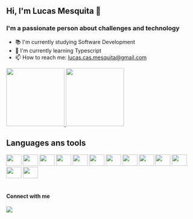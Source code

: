 ## Hi, I'm Lucas Mesquita 👋

### I'm a passionate person about challenges and technology
- :books: I'm currently studying Software Development
- 🌱 I'm currently learning Typescript
- 📫 How to reach me: lucas.cas.mesquita@gmail.com

<div>
  <a href="https://github.com/lmesquita">
    <img style="height: 11em" src="https://github-readme-stats.vercel.app/api?username=lmesquita&show_icons=true&theme=dark&hide=stars,issues" />
    <img style="height: 11em" src="https://github-readme-stats.vercel.app/api/top-langs/?username=lmesquita&layout=compact&theme=dark" />
  </a>
</div>

## Languages ans tools

<div>
  <img style="height: 30px; width: 40px" src="https://cdn.jsdelivr.net/gh/devicons/devicon/icons/javascript/javascript-original.svg" />
  <img style="height: 30px; width: 40px" src="https://cdn.jsdelivr.net/gh/devicons/devicon/icons/react/react-original.svg" />
  <img style="height: 30px; width: 40px" src="https://cdn.jsdelivr.net/gh/devicons/devicon/icons/redux/redux-original.svg" />
  <img style="height: 30px; width: 40px" src="https://cdn.jsdelivr.net/gh/devicons/devicon/icons/html5/html5-original.svg" />
  <img style="height: 30px; width: 40px" src="https://cdn.jsdelivr.net/gh/devicons/devicon/icons/css3/css3-original.svg" />
  <img style="height: 30px; width: 40px" src="https://cdn.jsdelivr.net/gh/devicons/devicon/icons/bootstrap/bootstrap-original.svg" /> 
  <img style="height: 30px; width: 40px" src="https://cdn.jsdelivr.net/gh/devicons/devicon/icons/typescript/typescript-original.svg" />
  <img style="height: 30px; width: 40px" src="https://cdn.jsdelivr.net/gh/devicons/devicon/icons/nodejs/nodejs-original.svg" />
  <img style="height: 30px; width: 40px" src="https://cdn.jsdelivr.net/gh/devicons/devicon/icons/jest/jest-plain.svg" />
  <img style="height: 30px; width: 40px" src="https://cdn.jsdelivr.net/gh/devicons/devicon/icons/mysql/mysql-original.svg" />
  <img style="height: 30px; width: 40px" src="https://cdn.jsdelivr.net/gh/devicons/devicon/icons/docker/docker-original.svg" />
  <img style="height: 30px; width: 40px" src="https://cdn.jsdelivr.net/gh/devicons/devicon/icons/github/github-original.svg" />  
  <img style="height: 30px; width: 40px" src="https://cdn.jsdelivr.net/gh/devicons/devicon/icons/wordpress/wordpress-plain.svg" />
</div>
<br>

  #### Connect with me
  <a href="https://www.linkedin.com/in/lucas-cmesquita" target="blank">
    <img src="https://img.shields.io/badge/-LinkedIn-%230077B5?style=for-the-badge&logo=linkedin&logoColor=white" />
  </a>


